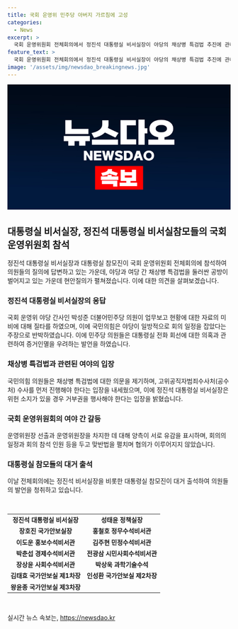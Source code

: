 ```yaml
---
title: 국회 운영위 민주당 아버지 가르침에 고성
categories:
  - News
excerpt: >
  국회 운영위원회 전체회의에서 정진석 대통령실 비서실장이 야당의 채상병 특검법 추진에 관해 여야 공방에 휘말린 가운데, 고성을 주고 받으며 공방이 이어졌다. 민주당 의원들은 대통령실 유선 전화에 대한 의혹을 제기하고, 국민의힘은 채상병특검법에 대한 방어에 나서며 여야 간 갈등이 고조되었다. 대통령실 참모들도 거의 전원이 출석한 이날 회의는 긴장감이 높았다.
feature_text: >
  국회 운영위원회 전체회의에서 정진석 대통령실 비서실장이 야당의 채상병 특검법 추진에 관해 여야 공방에 휘말린 가운데, 고성을 주고 받으며 공방이 이어졌다. 민주당 의원들은 대통령실 유선 전화에 대한 의혹을 제기하고, 국민의힘은 채상병특검법에 대한 방어에 나서며 여야 간 갈등이 고조되었다. 대통령실 참모들도 거의 전원이 출석한 이날 회의는 긴장감이 높았다.
image: '/assets/img/newsdao_breakingnews.jpg'
---
```


<p><img src="/assets/img/newsdao_breakingnews.jpg" alt="implanttips 속보" /></p>

<h2 data-ke-size="size26">대통령실 비서실장, 정진석 대통령실 비서실참모들의 국회 운영위원회 참석</h2>

<p data-ke-size="size16">정진석 대통령실 비서실장과 대통령실 참모진이 국회 운영위원회 전체회의에 참석하여 의원들의 질의에 답변하고 있는 가운데, 야당과 여당 간 채상병 특검법을 둘러싼 공방이 벌어지고 있는 가운데 현안질의가 펼쳐졌습니다. 이에 대한 의견을 살펴보겠습니다.</p>

<h3>정진석 대통령실 비서실장의 응답</h3>

<p data-ke-size="size16">국회 운영위 야당 간사인 박성준 더불어민주당 의원이 업무보고 현황에 대한 자료의 미비에 대해 질타를 하였으며, 이에 국민의힘은 야당이 일방적으로 회의 일정을 잡았다는 주장으로 반박하였습니다. 이에 민주당 의원들은 대통령실 전화 회선에 대한 의혹과 관련하여 증거인멸을 우려하는 발언을 하였습니다.</p>

<h3>채상병 특검법과 관련된 여야의 입장</h3>

<p data-ke-size="size16">국민의힘 의원들은 채상병 특검법에 대한 의문을 제기하며, 고위공직자범죄수사처(공수처) 수사를 먼저 진행해야 한다는 입장을 내세웠으며, 이에 정진석 대통령실 비서실장은 위헌 소지가 있을 경우 거부권을 행사해야 한다는 입장을 밝혔습니다.</p>

<h3>국회 운영위원회의 여야 간 갈등</h3>

<p data-ke-size="size16">운영위원장 선출과 운영위원장을 차지한 데 대해 양측이 서로 유감을 표시하며, 회의의 일정과 회의 참석 인원 등을 두고 맞반법을 펼치며 협의가 이루어지지 않았습니다.</p>

<h3>대통령실 참모들의 대거 출석</h3>

<p data-ke-size="size16">이날 전체회의에는 정진석 비서실장을 비롯한 대통령실 참모진이 대거 출석하여 의원들의 발언을 청취하고 있습니다.</p>

<p data-ke-size="size16">&nbsp;</p>

<table>
<tbody>
<tr>
<td style="text-align: center; height: 17px;"><b>정진석 대통령실 비서실장</b></td>
<td style="text-align: center; height: 17px;"><b>성태윤 정책실장</b></td>
</tr>
<tr>
<td style="text-align: center; height: 17px;"><b>장호진 국가안보실장</b></td>
<td style="text-align: center; height: 17px;"><b>홍철호 정무수석비서관</b></td>
</tr>
<tr>
<td style="text-align: center; height: 17px;"><b>이도운 홍보수석비서관</b></td>
<td style="text-align: center; height: 17px;"><b>김주현 민정수석비서관</b></td>
</tr>
<tr>
<td style="text-align: center; height: 17px;"><b>박춘섭 경제수석비서관</b></td>
<td style="text-align: center; height: 17px;"><b>전광삼 시민사회수석비서관</b></td>
</tr>
<tr>
<td style="text-align: center; height: 17px;"><b>장상윤 사회수석비서관</b></td>
<td style="text-align: center; height: 17px;"><b>박상욱 과학기술수석</b></td>
</tr>
<tr>
<td style="text-align: center; height: 17px;"><b>김태효 국가안보실 제1차장</b></td>
<td style="text-align: center; height: 17px;"><b>인성환 국가안보실 제2차장</b></td>
</tr>
<tr>
<td style="text-align: center; height: 17px;"><b>왕윤종 국가안보실 제3차장</b></td>
<td></td>
</tr>
</tbody>
</table>

<p data-ke-size="size16">&nbsp;</p>
실시간 뉴스 속보는, <a href="https://newsdao.kr" rel="dofollow">https://newsdao.kr</a>


